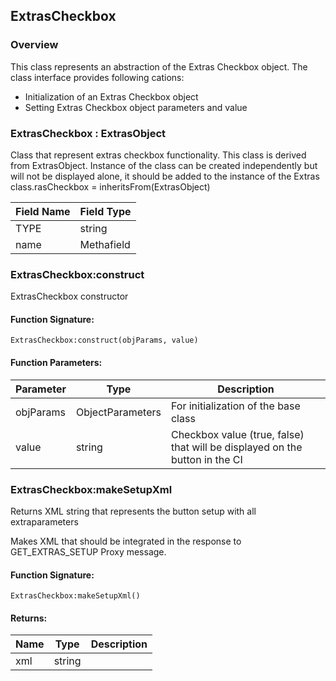 ## ExtrasCheckbox

### Overview

This class represents an abstraction of the Extras Checkbox object. The class interface provides following cations:

- Initialization of an Extras Checkbox object
- Setting Extras Checkbox object parameters and value


### ExtrasCheckbox : ExtrasObject

 Class that represent extras checkbox functionality. This class is derived from ExtrasObject. Instance of the class can be created independently but will not be displayed alone, it should be added to the instance of the Extras class.rasCheckbox = inheritsFrom(ExtrasObject)

| Field Name | Field Type |
| ---------- | ---------- |
| TYPE       | string     |
| name       | Methafield |

### ExtrasCheckbox:construct

 ExtrasCheckbox constructor

#### Function Signature:

`ExtrasCheckbox:construct(objParams, value)`

#### Function Parameters:

| Parameter | Type             | Description                                                                 |
| --------- | ---------------- | --------------------------------------------------------------------------- |
| objParams | ObjectParameters | For initialization of the base class                                        |
| value     | string           | Checkbox value (true, false) that will be displayed on the button in the CI |

### ExtrasCheckbox:makeSetupXml

 Returns XML string that represents the button setup with all extraparameters

 Makes XML that should be integrated in the response to GET\_EXTRAS\_SETUP Proxy message.

#### Function Signature:

`ExtrasCheckbox:makeSetupXml()`

#### Returns:

| Name | Type | Description |
| ---- | ---- | ----------- |
| xml  | string            ||

